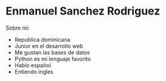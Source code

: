 <h1>Enmanuel Sanchez Rodriguez</h1>

<p>Sobre mi:</p>
<ul>
   <li>Republica dominicana</li>
   <li>Junior en el desarrollo web</li>
   <li>Me gustan las bases de datos</li>
   <li>Python es mi lenguaje favorito</li>
   <li>Hablo español</li>
   <li>Entiendo ingles </li>
</ul>
